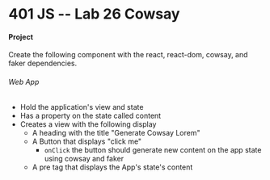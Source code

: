 401 JS --  Lab 26 Cowsay
===

#### Project  
Create the following component with the react, react-dom, cowsay, and faker dependencies.
###### Web App
* Hold the application's view and state
* Has a property on the state called content
* Creates a view with the following display
  * A heading with the title "Generate Cowsay Lorem"
  * A Button that displays "click me"
    * `onClick` the button should generate new content on the app state using cowsay and faker
  * A pre tag that displays the App's state's content
